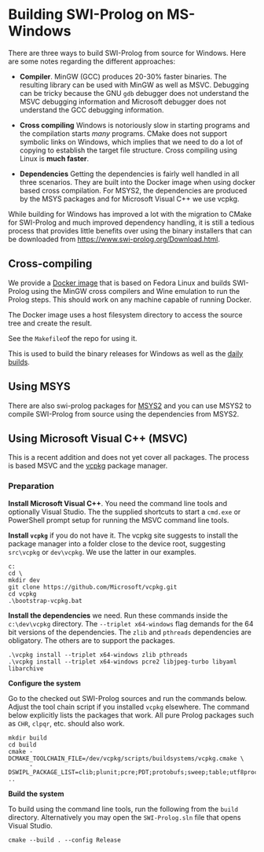 # Building SWI-Prolog on MS-Windows

There  are three  ways to  build SWI-Prolog  from source  for Windows.
Here are some notes regarding the different approaches:

  - __Compiler__.  MinGW (GCC) produces 20-30% faster binaries.  The
    resulting library can be used with MinGW as well as MSVC.  Debugging
	can be tricky because the GNU `gdb` debugger does not understand the
	MSVC debugging information and Microsoft debugger does not understand
	the GCC debugging information.

  - __Cross compiling__  Windows is notoriously slow in starting programs
    and the compilation starts _many_ programs.   CMake does not support
	symbolic links on Windows, which implies that we need to do a lot of
	copying to establish the target file structure.  Cross compiling
	using Linux is __much faster__.

  - __Dependencies__  Getting the dependencies is fairly well handled in
    all three scenarios.  They are built into the Docker image when using
	docker based cross compilation.   For MSYS2, the dependencies are
	produced by the MSYS packages and for Microsoft Visual C++ we use
	vcpkg.

While building  for Windows has improved  a lot with the  migration to
CMake  for SWI-Prolog  and much  improved dependency  handling, it  is
still a tedious  process that provides little benefits  over using the
binary     installers     that      can     be     downloaded     from
https://www.swi-prolog.org/Download.html.


## Cross-compiling

We provide a [Docker
image](https://github.com/SWI-Prolog/docker-swipl-build-mingw) that is
based on Fedora Linux and builds SWI-Prolog using the MinGW cross
compilers and Wine emulation to run the Prolog steps.  This should
work on any machine capable of running Docker.

The Docker image uses a host filesystem directory to access the source
tree and create the result.

See the `Makefile`of the repo for using it.

This is used to build the binary releases for Windows as well as
the [daily builds](https://www.swi-prolog.org/download/daily/bin/).


## Using MSYS

There are also swi-prolog packages for [MSYS2](https://www.msys2.org/)
and you  can use  MSYS2 to  compile SWI-Prolog  from source  using the
dependencies from MSYS2.


## Using Microsoft Visual C++ (MSVC)

This is  a recent addition and  does not yet cover  all packages.  The
process  is  based  MSVC and  the  [vcpkg](https://vcpkg.io/)  package
manager.

### Preparation

__Install Microsoft Visual C++__.  You need the command line tools and
optionally  Visual Studio.   The  the supplied  shortcuts  to start  a
`cmd.exe` or PowerShell prompt setup for running the MSVC command line
tools.

__Install `vcpkg`__ if you do not have it.  The vcpkg site suggests to
install the  package manager into a  folder close to the  device root,
suggesting  `src\vcpkg` or  `dev\vcpkg`.   We use  the  latter in  our
examples.

```
c:
cd \
mkdir dev
git clone https://github.com/Microsoft/vcpkg.git
cd vcpkg
.\bootstrap-vcpkg.bat
```

__Install the dependencies__  we need.  Run these  commands inside the
`c:\dev\vcpkg` directory.  The  ``--triplet x64-windows`` flag demands
for  the  64  bit  versions  of  the  dependencies.   The  `zlib`  and
`pthreads` dependencies are obligatory.  The others are to support the
packages.

```
.\vcpkg install --triplet x64-windows zlib pthreads
.\vcpkg install --triplet x64-windows pcre2 libjpeg-turbo libyaml libarchive
```

__Configure the system__

Go to the  checked out SWI-Prolog sources and run  the commands below.
Adjust the tool chain script  if you installed `vcpkg` elsewhere.  The
command  below explicitly  lists  the packages  that  work.  All  pure
Prolog packages such as `CHR`, `clpqr`, etc. should also work.

```
mkdir build
cd build
cmake -DCMAKE_TOOLCHAIN_FILE=/dev/vcpkg/scripts/buildsystems/vcpkg.cmake \
      -DSWIPL_PACKAGE_LIST=clib;plunit;pcre;PDT;protobufs;sweep;table;utf8proc;yaml;swipy  ..
```

__Build the system__

To build  using the  command line  tools, run  the following  from the
`build` directory.   Alternatively you  may open  the `SWI-Prolog.sln`
file that opens Visual Studio.

```
cmake --build . --config Release
```
